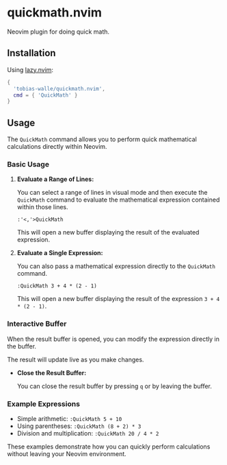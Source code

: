# quickmath.nvim

Neovim plugin for doing quick math.

## Installation

Using [lazy.nvim](https://lazy.folke.io/):

```lua
{
  'tobias-walle/quickmath.nvim',
  cmd = { 'QuickMath' }
}
```

## Usage

The `QuickMath` command allows you to perform quick mathematical calculations directly within Neovim.

### Basic Usage

1. **Evaluate a Range of Lines:**

   You can select a range of lines in visual mode and then execute the `QuickMath` command to evaluate the mathematical expression contained within those lines.

   ```vim
   :'<,'>QuickMath
   ```

   This will open a new buffer displaying the result of the evaluated expression.

2. **Evaluate a Single Expression:**

   You can also pass a mathematical expression directly to the `QuickMath` command.

   ```vim
   :QuickMath 3 + 4 * (2 - 1)
   ```

   This will open a new buffer displaying the result of the expression `3 + 4 * (2 - 1)`.

### Interactive Buffer

When the result buffer is opened, you can modify the expression directly in the buffer.

The result will update live as you make changes.

- **Close the Result Buffer:**

  You can close the result buffer by pressing `q` or by leaving the buffer.

### Example Expressions

- Simple arithmetic: `:QuickMath 5 + 10`
- Using parentheses: `:QuickMath (8 + 2) * 3`
- Division and multiplication: `:QuickMath 20 / 4 * 2`

These examples demonstrate how you can quickly perform calculations without leaving your Neovim environment.
